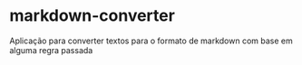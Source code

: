 # markdown-converter
Aplicação para converter textos para o formato de markdown com base em alguma regra passada
